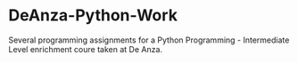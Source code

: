 # DeAnza-Python-Work

Several programming assignments for a Python Programming - Intermediate Level enrichment coure taken at De Anza. 
